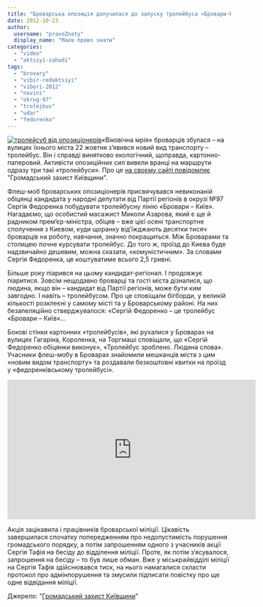 ```yaml
---
title: "Броварська опозиція долучилася до запуску тролейбуса «Бровари-Київ» - ВІДЕО"
date: 2012-10-23
author: 
  username: "pravoZnaty"
  display_name: "Маєш право знати"
categories: 
  - "video"
  - "aktsiyi-zahodi"
tags: 
  - "brovary"
  - "vibir-redaktsiyi"
  - "vibori-2012"
  - "novini"
  - "okrug-97"
  - "trolejbus"
  - "udar"
  - "fedorenko"
---
```


[![](https://mpz.brovary.org/wp-content/uploads/2012/10/troleysub-vid-opozitsioneriv.jpg "тролейсуб від опозиціонерів")](https://mpz.brovary.org/wp-content/uploads/2012/10/troleysub-vid-opozitsioneriv.jpg)«Віковічна мрія» броварців збулася – на вулицях їхнього міста 22 жовтня з’явився новий вид транспорту – тролейбус. Він і справді винятково екологічний, щоправда, картонно-паперовий. Активісти опозиційних сил вивели вранці на маршрути одразу три такі «тролейбуси». Про це [на своєму сайті повідомляє](http://groza.org/brovarska-opozytsiya-doluchylasya-do-zapusku-trolejbusa-brovary-kyjiv/) "Громадський захист Київщини".

Флеш-моб броварських опозиціонерів присвячувався невиконаній обіцянці кандидата у народні депутати від Партії регіонів в окрузі №97 Сергія Федоренка побудувати тролейбусну лінію «Бровари – Київ». Нагадаємо, що особистий масажист Миколи Азарова, який є ще й радником прем’єр-міністра, обіцяв – вже цієї осені транспортне сполучення з Києвом, куди щоранку від’їжджають десятки тисяч броварців на роботу, навчання, значно покращиться. Між Броварами та столицею почне курсувати тролейбус. До того ж, проїзд до Києва буде надзвичайно дешевим, можна сказати, «комуністичним». За словами Сергія Федоренка, це коштуватиме всього 2,5 гривні.

Більше року піарився на цьому кандидат-регіонал. І продовжує піаритися. Зовсім нещодавно броварці та гості міста дізналися, що людина, якщо він – кандидат від Партії регіонів, може бути ким завгодно. І навіть – тролейбусом. Про це сповіщали бігборди, у великій кількості розклеєні у самому місті та у Броварському районі. На них безапеляційно стверджувалося: «Сергій Федоренко – це тролейбус «Бровари – Київ»…

Бокові стінки картонних «тролейбусів», які рухалися у Броварах на вулицях Гагаріна, Короленка, на Торгмаші сповіщали, що «Сергій Федоренко обіцянки виконує», «Тролейбус зроблено. Людина слова». Учасники флеш-мобу в Броварах знайомили мешканців міста з цим «новим видом транспорту» та роздавали безкоштовні квитки на проїзд у «федоренківському тролейбусі».

<iframe src="http://www.youtube.com/embed/ovy_BPsN-kY" frameborder="0" width="560" height="315"></iframe>

Акція зацікавила і працівників броварської міліції. Цікавість завершилася спочатку попередженням про недопустимість порушення громадського порядку, а потім запрошенням одного з учасників акції Сергія Тафія на бесіду до відділення міліції. Проте, як потім з’ясувалося, запрошення на бесіду – то був лише обман. Вже у міськрайвідділі міліції на Сергія Тафія здійснювався тиск, на нього намагалися скласти протокол про адмінпорушення та змусили підписати повістку про ще одне відвідання міліції.

Джерело: "[Громадський захист Київщини](http://groza.org/brovarska-opozytsiya-doluchylasya-do-zapusku-trolejbusa-brovary-kyjiv/)"
